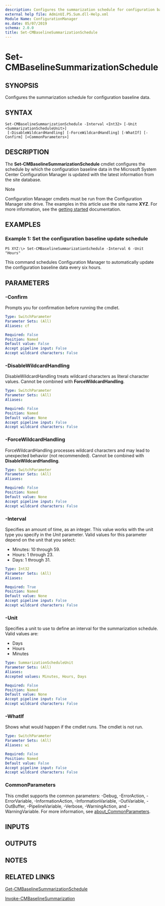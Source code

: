 ```yaml
---
description: Configures the summarization schedule for configuration baseline data.
external help file: AdminUI.PS.Sum.dll-Help.xml
Module Name: ConfigurationManager
ms.date: 05/07/2019
schema: 2.0.0
title: Set-CMBaselineSummarizationSchedule
---
```


# Set-CMBaselineSummarizationSchedule

## SYNOPSIS
Configures the summarization schedule for configuration baseline data.

## SYNTAX

```
Set-CMBaselineSummarizationSchedule -Interval <Int32> [-Unit <SummarizationScheduleUnit>]
 [-DisableWildcardHandling] [-ForceWildcardHandling] [-WhatIf] [-Confirm] [<CommonParameters>]
```

## DESCRIPTION
The **Set-CMBaselineSummarizationSchedule** cmdlet configures the schedule by which the configuration baseline data in the Microsoft System Center Configuration Manager is updated with the latest information from the site database.

> [!NOTE]
> Configuration Manager cmdlets must be run from the Configuration Manager site drive.
> The examples in this article use the site name **XYZ**. For more information, see the
> [getting started](/powershell/sccm/overview) documentation.

## EXAMPLES

### Example 1: Set the configuration baseline update schedule
```
PS XYZ:\> Set-CMBaselineSummarizationSchedule -Interval 6 -Unit "Hours"
```

This command schedules Configuration Manager to automatically update the configuration baseline data every six hours.

## PARAMETERS

### -Confirm
Prompts you for confirmation before running the cmdlet.

```yaml
Type: SwitchParameter
Parameter Sets: (All)
Aliases: cf

Required: False
Position: Named
Default value: False
Accept pipeline input: False
Accept wildcard characters: False
```

### -DisableWildcardHandling
DisableWildcardHandling treats wildcard characters as literal character values. Cannot be combined with **ForceWildcardHandling**.

```yaml
Type: SwitchParameter
Parameter Sets: (All)
Aliases:

Required: False
Position: Named
Default value: None
Accept pipeline input: False
Accept wildcard characters: False
```

### -ForceWildcardHandling
ForceWildcardHandling processes wildcard characters and may lead to unexpected behavior (not recommended). Cannot be combined with **DisableWildcardHandling**.

```yaml
Type: SwitchParameter
Parameter Sets: (All)
Aliases:

Required: False
Position: Named
Default value: None
Accept pipeline input: False
Accept wildcard characters: False
```

### -Interval
Specifies an amount of time, as an integer.
This value works with the unit type you specify in the *Unit* parameter.
Valid values for this parameter depend on the unit that you select:

- Minutes: 10 through 59.
- Hours: 1 through 23.
- Days: 1 through 31.

```yaml
Type: Int32
Parameter Sets: (All)
Aliases:

Required: True
Position: Named
Default value: None
Accept pipeline input: False
Accept wildcard characters: False
```

### -Unit
Specifies a unit to use to define an interval for the summarization schedule.
Valid values are:

- Days
- Hours
- Minutes

```yaml
Type: SummarizationScheduleUnit
Parameter Sets: (All)
Aliases:
Accepted values: Minutes, Hours, Days

Required: False
Position: Named
Default value: None
Accept pipeline input: False
Accept wildcard characters: False
```

### -WhatIf
Shows what would happen if the cmdlet runs.
The cmdlet is not run.

```yaml
Type: SwitchParameter
Parameter Sets: (All)
Aliases: wi

Required: False
Position: Named
Default value: False
Accept pipeline input: False
Accept wildcard characters: False
```

### CommonParameters
This cmdlet supports the common parameters: -Debug, -ErrorAction, -ErrorVariable, -InformationAction, -InformationVariable, -OutVariable, -OutBuffer, -PipelineVariable, -Verbose, -WarningAction, and -WarningVariable. For more information, see [about_CommonParameters](https://go.microsoft.com/fwlink/?LinkID=113216).

## INPUTS

## OUTPUTS

## NOTES

## RELATED LINKS

[Get-CMBaselineSummarizationSchedule](Get-CMBaselineSummarizationSchedule.md)

[Invoke-CMBaselineSummarization](Invoke-CMBaselineSummarization.md)



